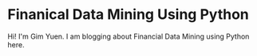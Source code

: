 # Finanical Data Mining Using Python

Hi! I'm Gim Yuen. I am blogging about Financial Data Mining using Python here. 
